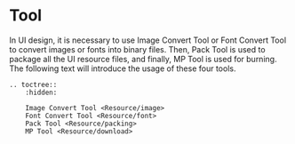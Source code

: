 # Tool

In UI design, it is necessary to use Image Convert Tool or Font Convert Tool to convert images or fonts into binary files. Then, Pack Tool is used to package all the UI resource files, and finally, MP Tool is used for burning. The following text will introduce the usage of these four tools.

<!-- Add tool downlod link here -->


```eval_rst
.. toctree::
    :hidden:

    Image Convert Tool <Resource/image>
    Font Convert Tool <Resource/font>
    Pack Tool <Resource/packing>
    MP Tool <Resource/download>
```

